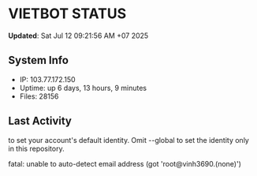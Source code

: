 # VIETBOT STATUS
**Updated**: Sat Jul 12 09:21:56 AM +07 2025

## System Info
- IP: 103.77.172.150
- Uptime: up 6 days, 13 hours, 9 minutes
- Files: 28156

## Last Activity

to set your account's default identity.
Omit --global to set the identity only in this repository.

fatal: unable to auto-detect email address (got 'root@vinh3690.(none)')
